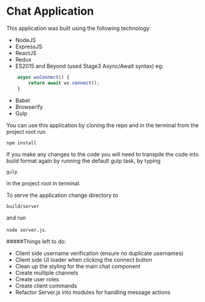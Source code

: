 # Chat Application

This application was built using the following technology:

* NodeJS
* ExpressJS
* ReactJS
* Redux
* ES2015 and Beyond (used Stage3 Async/Await syntax) eg:
```js
    async wsConnect() {
        return await ws.connect();
    }
```
* Babel
* Browserify
* Gulp

You can use this application by cloning the repo and in the terminal from the project root run

`npm install`

If you make any changes to the code you will need to transpile the code into build format again by running the default gulp task, by typing

`gulp`

in the project root in terminal.


To serve the application change directory to

`build/server`

and run

`node server.js`.

#####Things left to do:
* Client side username verification (ensure no duplicate usernames)
* Client side UI loader when clicking the connect button
* Clean up the styling for the main chat component
* Create multiple channels
* Create user roles
* Create client commands
* Refactor Server.js into modules for handling message actions
